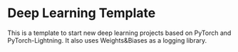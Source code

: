 # Deep Learning Template
This is a template to start new deep learning projects based on PyTorch and PyTorch-Lightning. It also uses Weights&Biases as a logging library.